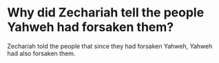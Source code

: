 # Why did Zechariah tell the people Yahweh had forsaken them?

Zechariah told the people that since they had forsaken Yahweh, Yahweh had also forsaken them.
